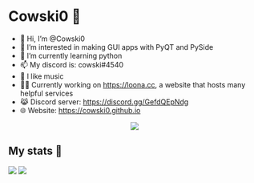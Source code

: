
# Cowski0 🥪
- 👋 Hi, I’m @Cowski0
- 👀 I’m interested in making GUI apps with PyQT and PySide  
- 🌱 I’m currently learning python
- 📫 My discord is: cowski#4540
- 🎵 I like music
- 🧑‍💻 Currently working on https://loona.cc, a website that hosts many helpful services
- 😹 Discord server: https://discord.gg/GefdQEpNdg
- 🌐 Website: https://cowski0.github.io   
<center><img src="https://discord.c99.nl/widget/theme-4/323248768013041675.png"></img></center>

## My stats 🔭
<img src="https://github-readme-stats-eight-theta.vercel.app/api?username=Cowski0&show_icons=true&include_all_commits=true&count_private=true&theme=gruvbox"></img>  <img src="https://github-readme-stats-eight-theta.vercel.app/api/top-langs/?username=Cowski0&layout=compact&langs_count=8&theme=gruvbox"></img>

